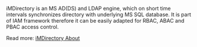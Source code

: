 iMDirectory is an MS AD(DS) and LDAP engine, which on short time intervals synchronizes directory with underlying MS SQL database.
It is part of IAM framework therefore it can be easily adapted for RBAC, ABAC and PBAC access control.

Read more: [iMDirectory About](https://code.google.com/p/imdirectory/wiki/iMDirectoryAbout)